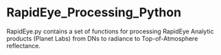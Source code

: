 # RapidEye_Processing_Python

RapidEye.py contains a set of functions for processing RapidEye Analytic products (Planet Labs) from DNs to radiance to Top-of-Atmosphere reflectance. 

